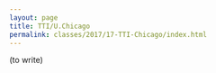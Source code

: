 ```yaml
---
layout: page
title: TTI/U.Chicago
permalink: classes/2017/17-TTI-Chicago/index.html
---
```


(to write)
